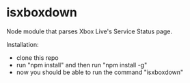 # isxboxdown

Node module that parses Xbox Live's Service Status page.

Installation:
- clone this repo
- run "npm install" and then run "npm install -g"
- now you should be able to run the command "isxboxdown"